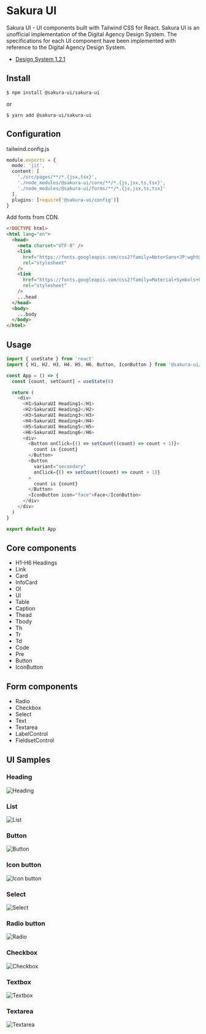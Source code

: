 # Sakura UI
Sakura UI - UI components built with Tailwind CSS for React. Sakura UI is an unofficial implementation of the Digital Agency Design System. The specifications for each UI component have been implemented with reference to the Digital Agency Design System.

- [Design System 1.2.1](https://www.figma.com/community/file/1172530831489802410)

## Install
```
$ npm install @sakura-ui/sakura-ui
```
or
```
$ yarn add @sakura-ui/sakura-ui
```

## Configuration
tailwind.config.js
```ts
module.exports = {
  mode: 'jit',
  content: [
    './src/pages/**/*.{jsx,tsx}',
    './node_modules/@sakura-ui/core/**/*.{js,jsx,ts,tsx}',
    './node_modules/@sakura-ui/forms/**/*.{js,jsx,ts,tsx}'
  ],
  plugins: [require('@sakura-ui/config')]
}
```

Add fonts from CDN.
```html
<!DOCTYPE html>
<html lang="en">
  <head>
    <meta charset="UTF-8" />
    <link
      href="https://fonts.googleapis.com/css2?family=Noto+Sans+JP:wght@100;200;300;400;500;600;700&display=swap"
      rel="stylesheet"
    />
    <link
      href="https://fonts.googleapis.com/css2?family=Material+Symbols+Outlined"
      rel="stylesheet"
    />
    ...head
  </head>
  <body>
    ...body
  </body>
</html>
```


## Usage
```ts
import { useState } from 'react'
import { H1, H2, H3, H4, H5, H6, Button, IconButton } from '@sakura-ui/core'

const App = () => {
  const [count, setCount] = useState(0)

  return (
    <div>
      <H1>SakuraUI Heading1</H1>
      <H2>SakuraUI Heading2</H2>
      <H3>SakuraUI Heading3</H3>
      <H4>SakuraUI Heading4</H4>
      <H5>SakuraUI Heading5</H5>
      <H6>SakuraUI Heading6</H6>
      <div>
        <Button onClick={() => setCount((count) => count + 1)}>
          count is {count}
        </Button>
        <Button
          variant="secondary"
          onClick={() => setCount((count) => count + 1)}
        >
          count is {count}
        </Button>
        <IconButton icon="face">Face</IconButton>
      </div>
    </div>
  )
}

export default App
```

## Core components
- H1-H6 Headings
- Link
- Card
- InfoCard
- Ol
- Ul
- Table
- Caption
- Thead
- Tbody
- Th
- Tr
- Td
- Code
- Pre
- Button
- IconButton

## Form components
- Radio
- Checkbox
- Select
- Text
- Textarea
- LabelControl
- FieldsetControl

## UI Samples

### Heading
![Heading](https://user-images.githubusercontent.com/1037944/227953097-5c35de72-b4a2-4ec3-95bf-a65ccbb5744e.png)

### List
![List](https://user-images.githubusercontent.com/1037944/227954257-418f55a0-69fe-4f97-85cd-e46e03ebada6.png)

### Button
![Button](https://user-images.githubusercontent.com/1037944/227955904-8c5f3466-d7c0-426d-b7b2-af58f13d84d5.png)

### Icon button
![Icon button](https://user-images.githubusercontent.com/1037944/227956130-142160f6-263f-48d4-83d3-3ba9479c14f2.png)

### Select
![Select](https://user-images.githubusercontent.com/1037944/227956833-29d1201d-e9ea-4124-b4c3-f14c937a9079.png)

### Radio button
![Radio](https://user-images.githubusercontent.com/1037944/227956968-2c0519ba-0e8c-424e-9949-722a6ab6fcba.png)

### Checkbox
![Checkbox](https://user-images.githubusercontent.com/1037944/227957113-a75370eb-b1ed-4010-b30f-bc44db1846a5.png)

### Textbox
![Textbox](https://user-images.githubusercontent.com/1037944/227957734-7aeabd51-f2ae-441b-94ae-b5ebb1536811.png)

### Textarea
![Textarea](https://user-images.githubusercontent.com/1037944/227957968-627a2808-7f5a-4106-8824-9622d5ab7c1a.png)

